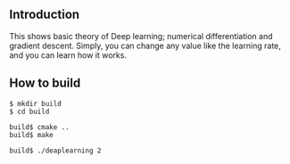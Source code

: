 ## Introduction  
  
This shows basic theory of Deep learning; numerical differentiation and gradient descent. Simply, you can change any value like the learning rate, and you can learn how it works.  
  
## How to build  

	$ mkdir build 
	$ cd build

	build$ cmake ..
	build$ make 

	build$ ./deaplearning 2
  
